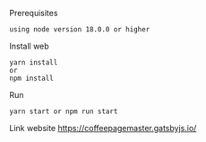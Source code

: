 Prerequisites

```
using node version 18.0.0 or higher
```

Install web

```
yarn install
or
npm install
```

Run

```
yarn start or npm run start
```

Link website
https://coffeepagemaster.gatsbyjs.io/
